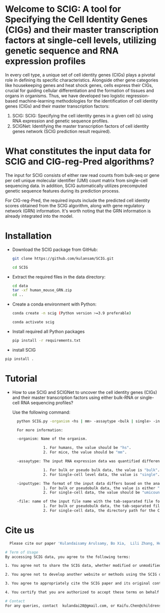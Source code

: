 # Welcome to SCIG: A tool for Specifying the Cell Identity Genes (CIGs) and their master transcription factors at single-cell levels, utilizing genetic sequence and RNA expression profiles
In every cell type, a unique set of cell identity genes (CIGs) plays a pivotal role in defining its specific characteristics. Alongside other gene categories like housekeeping genes and heat shock genes, cells express their CIGs, crucial for guiding cellular differentiation and the formation of tissues and organs in organisms. Thus, we have developed two logistic regression-based machine-learning methodologies for the identification of cell identity genes (CIGs) and their master transcription factors:

1. SCIG: SCIG: Specifying  the cell identity genes in a given cell (s) using RNA expression and genetic sequence profiles.
2. SCIGNet: Identifying the master transcription factors of cell identity genes network  (SCIG prediction result required).
   
# What constitutes the input data for SCIG and CIG-reg-Pred algorithms?

The input for SCIG consists of either raw read counts from bulk-seq or gene per cell unique molecular identifier (UMI) count matrix from single-cell sequencing data. In addition, SCIG automatically utilizes precomputed genetic sequence features during its prediction process.

For CIG-reg-Pred, the required inputs include the predicted cell identity scores obtained from the SCIG algorithm, along with gene regulatory network (GRN) information. It's worth noting that the GRN information is already integrated into the model.
# Installation
- Download the SCIG package from GitHub:
  ```sh
  git clone https://github.com/kulansam/SCIG.git
  ```
  ```sh
  cd SCIG
  ```
- Extract the required files in the data directory:
  ```sh
  cd data
  tar -xf human_mouse_GRN.zip
  cd ..
  ```
- Create a conda environment with Python:
  ```sh
  conda create -n scig (Python version >=3.9 preferable)
  ```
    ```sh
  conda activate scig
  ```
- Install required all Python packages
  ```sh
  pip install -r requirements.txt
  ```
-  install SCIG
  ```sh
  pip install .
  ```
# Tutorial 
- How to use SCIG and SCIGNet to uncover the cell identity genes (CIGs) and their master transcription factors using either bulk-RNA  or single-cell RNA sequencing profiles?

  Use the following command:
  
  ```sh
    python SCIG.py -organism <hs | mm> -assaytype <bulk | single> -inputtype <rawcount | tpm | umicount> -file <tab separated expression data file | cellranger output folder>
  ```
  ```sh
    For more information:
  
    -organism: Name of the organism.

                1. For humans, the value should be "hs".
                2. For mice, the value should be "mm".

    -assaytype: The input RNA expression data was quantified differently based on the level of analysis.

                1. For bulk or pseudo bulk data, the value is "bulk".
                2. For Single-cell level data, the value is "single".

    -inputtype: The format of the input data differs based on the analysis level.
                1. For bulk or pseudobulk data, the value is either "rawcount" or "tpm".
                2. For single-cell data, the value should be "umicount".
  
    -file: name of the input file name with the tab-separated file format.
                1. For bulk or pseudobulk data, the tab-separated file should contain the 'Genename' as the first column name and followed by expression values of cell type (s). Example: Genename<tab>celltype1<tab>..celltypen)
                2. For single-cell data, the directory path for the Cell Ranger output folder. It should contain the following files: barcodes.tsv, features.tsv, and matrix.mtx.

# Cite us
  ```sh
    Please cite our paper 'Kulandaisamy Arulsamy, Bo Xia,  Lili Zhang, Hong Chen & Kaifu Chen (2024). Machine Learning Uncovers Cell Identity Genes in Single Cells by Genetic Sequence Features
  ```
   ```sh
# Term of Usage
By accessing SCIG data, you agree to the following terms:

1. You agree not to share the SCIG data, whether modified or unmodified, with individuals outside your research group. This includes preventing access by unauthorized individuals and refraining from directly providing the data to others.

2. You agree not to develop another website or methods using the SCIG data without prior permission. Contact us for any such intentions.

3. You agree to appropriately cite the SCIG paper and its original contributions if utilized in your work.

4. You certify that you are authorized to accept these terms on behalf of your institution.

# Contact
For any queries, contact  kulandai28@gmail.com, or Kaifu.Chen@childrens.harvard.edu. Copy right @ Dr.Kaifu Chen lab, @ Boston Children's Hospital, Harvard Medical School
